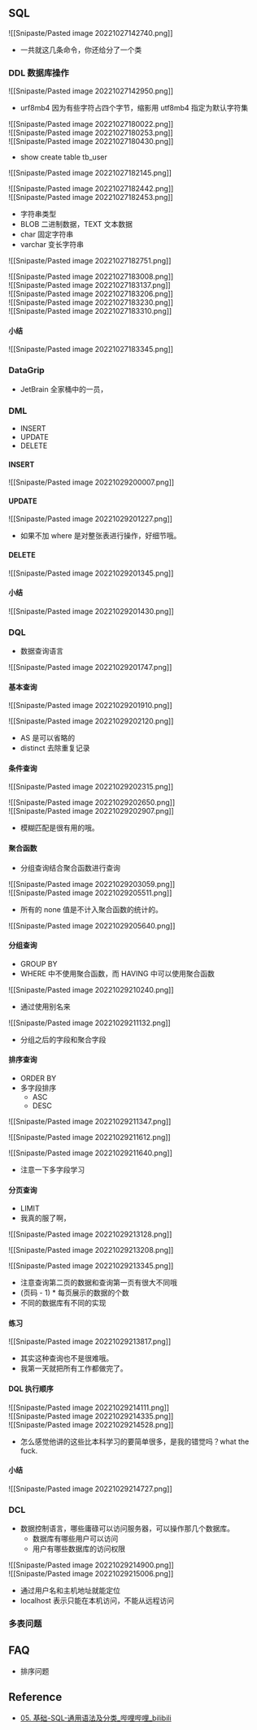## SQL

![[Snipaste/Pasted image 20221027142740.png]]

- 一共就这几条命令，你还给分了一个类

### DDL 数据库操作

![[Snipaste/Pasted image 20221027142950.png]]

- urf8mb4 因为有些字符占四个字节，缩影用 utf8mb4 指定为默认字符集

![[Snipaste/Pasted image 20221027180022.png]]  
![[Snipaste/Pasted image 20221027180253.png]]  
![[Snipaste/Pasted image 20221027180430.png]]

- show create table tb_user

![[Snipaste/Pasted image 20221027182145.png]]

![[Snipaste/Pasted image 20221027182442.png]]  
![[Snipaste/Pasted image 20221027182453.png]]

- 字符串类型
- BLOB 二进制数据，TEXT 文本数据
- char 固定字符串
- varchar 变长字符串

![[Snipaste/Pasted image 20221027182751.png]]

![[Snipaste/Pasted image 20221027183008.png]]  
![[Snipaste/Pasted image 20221027183137.png]]  
![[Snipaste/Pasted image 20221027183206.png]]  
![[Snipaste/Pasted image 20221027183230.png]]  
![[Snipaste/Pasted image 20221027183310.png]]

#### 小结

![[Snipaste/Pasted image 20221027183345.png]]

### DataGrip

- JetBrain 全家桶中的一员，

### DML

- INSERT
- UPDATE
- DELETE

#### INSERT

![[Snipaste/Pasted image 20221029200007.png]]

#### UPDATE

![[Snipaste/Pasted image 20221029201227.png]]

- 如果不加 where 是对整张表进行操作，好细节哦。

#### DELETE

![[Snipaste/Pasted image 20221029201345.png]]

#### 小结

![[Snipaste/Pasted image 20221029201430.png]]

### DQL

- 数据查询语言

![[Snipaste/Pasted image 20221029201747.png]]

#### 基本查询

![[Snipaste/Pasted image 20221029201910.png]]

![[Snipaste/Pasted image 20221029202120.png]]

- AS 是可以省略的
- distinct 去除重复记录

#### 条件查询

![[Snipaste/Pasted image 20221029202315.png]]

![[Snipaste/Pasted image 20221029202650.png]]  
![[Snipaste/Pasted image 20221029202907.png]]

- 模糊匹配是很有用的哦。

#### 聚合函数

- 分组查询结合聚合函数进行查询

![[Snipaste/Pasted image 20221029203059.png]]  
![[Snipaste/Pasted image 20221029205511.png]]

- 所有的 none 值是不计入聚合函数的统计的。

![[Snipaste/Pasted image 20221029205640.png]]

#### 分组查询

- GROUP BY
- WHERE 中不使用聚合函数，而 HAVING 中可以使用聚合函数

![[Snipaste/Pasted image 20221029210240.png]]

- 通过使用别名来

![[Snipaste/Pasted image 20221029211132.png]]

- 分组之后的字段和聚合字段

#### 排序查询

- ORDER BY
- 多字段排序
	- ASC
	- DESC

![[Snipaste/Pasted image 20221029211347.png]]

![[Snipaste/Pasted image 20221029211612.png]]

![[Snipaste/Pasted image 20221029211640.png]]

- 注意一下多字段学习

#### 分页查询

- LIMIT
- 我真的服了啊，

![[Snipaste/Pasted image 20221029213128.png]]

![[Snipaste/Pasted image 20221029213208.png]]

![[Snipaste/Pasted image 20221029213345.png]]

- 注意查询第二页的数据和查询第一页有很大不同哦
- (页码 - 1) \* 每页展示的数据的个数
- 不同的数据库有不同的实现

#### 练习

![[Snipaste/Pasted image 20221029213817.png]]

- 其实这种查询也不是很难哦。
- 我第一天就把所有工作都做完了。

#### DQL 执行顺序

![[Snipaste/Pasted image 20221029214111.png]]  
![[Snipaste/Pasted image 20221029214335.png]]  
![[Snipaste/Pasted image 20221029214528.png]]

- 怎么感觉他讲的这些比本科学习的要简单很多，是我的错觉吗？what the fuck.

#### 小结

![[Snipaste/Pasted image 20221029214727.png]]

### DCL

- 数据控制语言，哪些庸碌可以访问服务器，可以操作那几个数据库。
	- 数据库有哪些用户可以访问
	- 用户有哪些数据库的访问权限

![[Snipaste/Pasted image 20221029214900.png]]  
![[Snipaste/Pasted image 20221029215006.png]]

- 通过用户名和主机地址就能定位
- localhost 表示只能在本机访问，不能从远程访问

### 多表问题

## FAQ

- 排序问题

## Reference

- [05. 基础-SQL-通用语法及分类_哔哩哔哩_bilibili](https://www.bilibili.com/video/BV1Kr4y1i7ru?p=5&vd_source=25509bb582bc4a25d86d871d5cdffca3)
